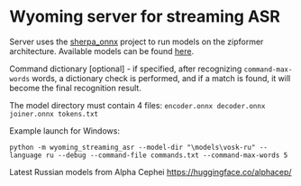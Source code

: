 # Wyoming server for streaming ASR

Server uses the [sherpa_onnx](https://github.com/k2-fsa/sherpa-onnx) project to run models on the zipformer architecture. Available models can be found [here](https://github.com/k2-fsa/sherpa-onnx/releases/tag/asr-models).

Command dictionary [optional] - if specified, after recognizing `command-max-words` words, a dictionary check is performed, and if a match is found, it will become the final recognition result.

The model directory must contain 4 files: `encoder.onnx decoder.onnx joiner.onnx tokens.txt `

Example launch for Windows:
```
python -m wyoming_streaming_asr --model-dir "\models\vosk-ru" --language ru --debug --command-file commands.txt --command-max-words 5
```


Latest Russian models from Alpha Cephei https://huggingface.co/alphacep/
